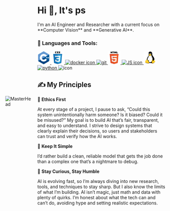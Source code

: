 <div style="display: flex; align-items: center; justify-content: flex-start;">
  <img src="https://media2.giphy.com/media/v1.Y2lkPTc5MGI3NjExOTVlZGk0ZjFjM3pkNnE2YjBvYXkzaHZ5bmppYXJuYmlieGQ3cHFtNCZlcD12MV9pbnRlcm5hbF9naWZfYnlfaWQmY3Q9Zw/LMcB8XospGZO8UQq87/giphy.gif" alt="MasterHead" style="margin-right: 20px;">
  
  <div>
    <h1 style="text-align: left;">Hi 👋, It's ps </h1>
    <p>I'm an AI Engineer and Researcher with a current focus on **Computer Vision** and **Generative AI**.</p>
    <h3 style="text-align: left;"> 🔨 Languages and Tools:</h3>
    <p style="text-align: left;"> 
     <p align="left"> <a href="https://www.w3schools.com/cpp/" target="_blank"> <img src="https://raw.githubusercontent.com/devicons/devicon/master/icons/cplusplus/cplusplus-original.svg" alt="cplusplus" width="40" height="40"/> </a> 
       <a href="https://www.w3schools.com/css/" target="_blank"> <img src="https://raw.githubusercontent.com/devicons/devicon/master/icons/css3/css3-original-wordmark.svg" alt="css3" width="40" height="40"/> </a> 
       <a href="https://www.docker.com/" target="_blank"> <img src="https://techstack-generator.vercel.app/docker-icon.svg" alt="docker icon" width="40" height="40" /> </a> 
      <a href="https://git-scm.com/" target="_blank"> <img src="https://www.vectorlogo.zone/logos/git-scm/git-scm-icon.svg" alt="git" width="40" height="40"/> </a> 
      <a href="https://www.w3.org/html/" target="_blank"> <img src="https://raw.githubusercontent.com/devicons/devicon/master/icons/html5/html5-original-wordmark.svg" alt="html5" width="40" height="40"/> </a> 
      <a href="https://developer.mozilla.org/en-US/docs/Web/JavaScript" target="_blank"> <img src="https://techstack-generator.vercel.app/js-icon.svg" alt="JS icon" width="40" height="40" /> </a> 
       <a href="https://www.linux.org/" target="_blank"> <img src="https://raw.githubusercontent.com/devicons/devicon/master/icons/linux/linux-original.svg" alt="linux" width="40" height="40"/> </a> 
<a href="https://www.python.org" target="_blank"> <img src="https://techstack-generator.vercel.app/python-icon.svg" alt="python" width="40" height="40" /> </a> 
<img src="https://techstack-generator.vercel.app/github-icon.svg" alt="icon" width="50" height="50" />
      

## ✍️ My Principles

🔗 **Ethics First**

At every stage of a project, I pause to ask, “Could this system unintentionally harm someone? Is it biased? Could it be misused?” My goal is to build AI that’s fair, transparent, and easy to understand. I strive to design systems that clearly explain their decisions, so users and stakeholders can trust and verify how the AI works.

🔗 **Keep It Simple**

I’d rather build a clean, reliable model that gets the job done than a complex one that’s a nightmare to debug.

🔗 **Stay Curious, Stay Humble**

AI is evolving fast, so I’m always diving into new research, tools, and techniques to stay sharp. But I also know the limits of what I’m building. AI isn’t magic, just math and data with plenty of quirks. I’m honest about what the tech can and can’t do, avoiding hype and setting realistic expectations.

  </div>
</div>
